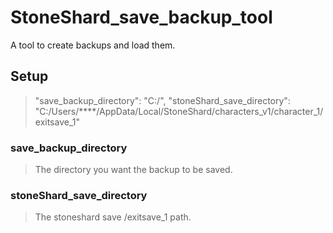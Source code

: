 # StoneShard_save_backup_tool
 A tool to create backups and load them.

## Setup
   > "save_backup_directory": "C:/",
   > "stoneShard_save_directory": "C:/Users/****/AppData/Local/StoneShard/characters_v1/character_1/exitsave_1"
   

### save_backup_directory
 > The directory you want the backup to be saved.
 
 
 
### stoneShard_save_directory
 > The stoneshard save /exitsave_1 path.
